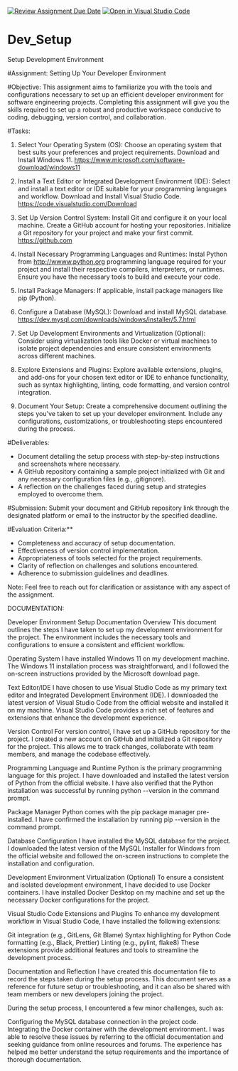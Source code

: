 [![Review Assignment Due Date](https://classroom.github.com/assets/deadline-readme-button-22041afd0340ce965d47ae6ef1cefeee28c7c493a6346c4f15d667ab976d596c.svg)](https://classroom.github.com/a/vbnbTt5m)
[![Open in Visual Studio Code](https://classroom.github.com/assets/open-in-vscode-2e0aaae1b6195c2367325f4f02e2d04e9abb55f0b24a779b69b11b9e10269abc.svg)](https://classroom.github.com/online_ide?assignment_repo_id=15289393&assignment_repo_type=AssignmentRepo)
# Dev_Setup
Setup Development Environment

#Assignment: Setting Up Your Developer Environment

#Objective:
This assignment aims to familiarize you with the tools and configurations necessary to set up an efficient developer environment for software engineering projects. Completing this assignment will give you the skills required to set up a robust and productive workspace conducive to coding, debugging, version control, and collaboration.

#Tasks:

1. Select Your Operating System (OS):
   Choose an operating system that best suits your preferences and project requirements. Download and Install Windows 11. https://www.microsoft.com/software-download/windows11

2. Install a Text Editor or Integrated Development Environment (IDE):
   Select and install a text editor or IDE suitable for your programming languages and workflow. Download and Install Visual Studio Code. https://code.visualstudio.com/Download
3. Set Up Version Control System:
   Install Git and configure it on your local machine. Create a GitHub account for hosting your repositories. Initialize a Git repository for your project and make your first commit. https://github.com

4. Install Necessary Programming Languages and Runtimes:
  Instal Python from http://wwww.python.org programming language required for your project and install their respective compilers, interpreters, or runtimes. Ensure you have the necessary tools to build and execute your code.

5. Install Package Managers:
   If applicable, install package managers like pip (Python).

6. Configure a Database (MySQL):
   Download and install MySQL database. https://dev.mysql.com/downloads/windows/installer/5.7.html

7. Set Up Development Environments and Virtualization (Optional):
   Consider using virtualization tools like Docker or virtual machines to isolate project dependencies and ensure consistent environments across different machines.

8. Explore Extensions and Plugins:
   Explore available extensions, plugins, and add-ons for your chosen text editor or IDE to enhance functionality, such as syntax highlighting, linting, code formatting, and version control integration.

9. Document Your Setup:
    Create a comprehensive document outlining the steps you've taken to set up your developer environment. Include any configurations, customizations, or troubleshooting steps encountered during the process. 

#Deliverables:
- Document detailing the setup process with step-by-step instructions and screenshots where necessary.
- A GitHub repository containing a sample project initialized with Git and any necessary configuration files (e.g., .gitignore).
- A reflection on the challenges faced during setup and strategies employed to overcome them.

#Submission:
Submit your document and GitHub repository link through the designated platform or email to the instructor by the specified deadline.

#Evaluation Criteria:**
- Completeness and accuracy of setup documentation.
- Effectiveness of version control implementation.
- Appropriateness of tools selected for the project requirements.
- Clarity of reflection on challenges and solutions encountered.
- Adherence to submission guidelines and deadlines.

Note: Feel free to reach out for clarification or assistance with any aspect of the assignment.


DOCUMENTATION:


Developer Environment Setup Documentation
Overview
This document outlines the steps I have taken to set up my development environment for the project. The environment includes the necessary tools and configurations to ensure a consistent and efficient workflow.

Operating System
I have installed Windows 11 on my development machine. The Windows 11 installation process was straightforward, and I followed the on-screen instructions provided by the Microsoft download page.

Text Editor/IDE
I have chosen to use Visual Studio Code as my primary text editor and Integrated Development Environment (IDE). I downloaded the latest version of Visual Studio Code from the official website and installed it on my machine. Visual Studio Code provides a rich set of features and extensions that enhance the development experience.

Version Control
For version control, I have set up a GitHub repository for the project. I created a new account on GitHub and initialized a Git repository for the project. This allows me to track changes, collaborate with team members, and manage the codebase effectively.

Programming Language and Runtime
Python is the primary programming language for this project. I have downloaded and installed the latest version of Python from the official website. I have also verified that the Python installation was successful by running python --version in the command prompt.

Package Manager
Python comes with the pip package manager pre-installed. I have confirmed the installation by running pip --version in the command prompt.

Database Configuration
I have installed the MySQL database for the project. I downloaded the latest version of the MySQL Installer for Windows from the official website and followed the on-screen instructions to complete the installation and configuration.

Development Environment Virtualization (Optional)
To ensure a consistent and isolated development environment, I have decided to use Docker containers. I have installed Docker Desktop on my machine and set up the necessary Docker configurations for the project.

Visual Studio Code Extensions and Plugins
To enhance my development workflow in Visual Studio Code, I have installed the following extensions:

Git integration (e.g., GitLens, Git Blame)
Syntax highlighting for Python
Code formatting (e.g., Black, Prettier)
Linting (e.g., pylint, flake8)
These extensions provide additional features and tools to streamline the development process.

Documentation and Reflection
I have created this documentation file to record the steps taken during the setup process. This document serves as a reference for future setup or troubleshooting, and it can also be shared with team members or new developers joining the project.

During the setup process, I encountered a few minor challenges, such as:

Configuring the MySQL database connection in the project code.
Integrating the Docker container with the development environment.
I was able to resolve these issues by referring to the official documentation and seeking guidance from online resources and forums. The experience has helped me better understand the setup requirements and the importance of thorough documentation.



